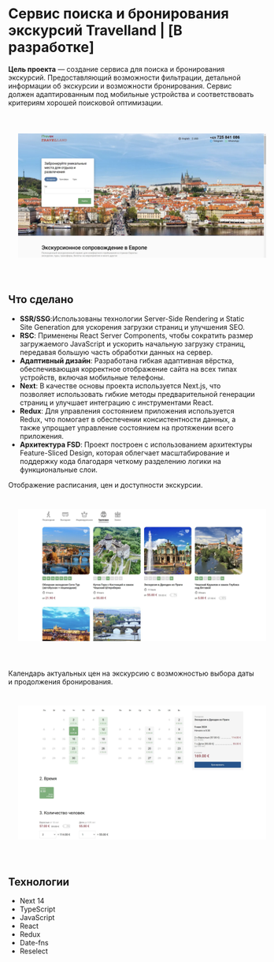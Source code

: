 # Сервис поиска и бронирования экскурсий Travelland | [В разработке]

**Цель проекта** — создание сервиса для поиска и бронирования экскурсий. Предоставляющий возможности фильтрации,
детальной информации об экскурсии и возможности бронирования. Сервис должен адаптированным под мобильные устройства и
соответствовать критериям хорошей поисковой оптимизации.

<img src="https://github.com/rodandr13/travelland-frontend/blob/main/public/tr1.JPG?raw=true" alt="Скриншот страницы" style="padding: 40px 20px;">

## Что сделано

- **SSR/SSG**:Использованы технологии Server-Side Rendering и Static Site Generation для ускорения загрузки страниц и
  улучшения SEO.
- **RSC**: Применены React Server Components, чтобы сократить размер загружаемого JavaScript и ускорить начальную
  загрузку страниц, передавая большую часть обработки данных на сервер.
- **Адаптивный дизайн**: Разработана гибкая адаптивная вёрстка, обеспечивающая корректное отображение сайта на всех
  типах устройств, включая мобильные телефоны.
- **Next**: В качестве основы проекта используется Next.js, что позволяет использовать гибкие методы предварительной
  генерации страниц и улучшает интеграцию с инструментами React.
- **Redux**: Для управления состоянием приложения используется Redux, что помогает в обеспечении консистентности данных,
  а также упрощает управление состоянием на протяжении всего приложения.
- **Архитектура FSD**: Проект построен с использованием архитектуры Feature-Sliced Design, которая облегчает
  масштабирование и поддержку кода благодаря четкому разделению логики на функциональные слои.

Отображение расписания, цен и доступности экскурсии. 
<img src="https://github.com/rodandr13/travelland-frontend/blob/main/public/tr2.JPG?raw=true" alt="Скриншот страницы" style="padding: 40px 20px;">

Календарь актуальных цен на экскурсию с возможностью выбора даты и продолжения бронирования.
<img src="https://github.com/rodandr13/travelland-frontend/blob/main/public/tr4.JPG?raw=true" alt="Скриншот страницы" style="padding: 40px 20px;">


## Технологии

- Next 14
- TypeScript
- JavaScript
- React
- Redux
- Date-fns
- Reselect

